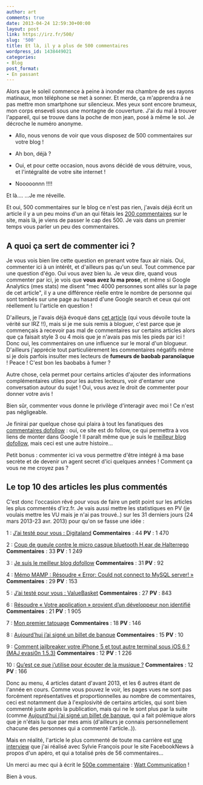 ```yaml
---
author: art
comments: true
date: 2013-04-24 12:59:30+00:00
layout: post
link: https://irz.fr/500/
slug: '500'
title: Et là, il y a plus de 500 commentaires
wordpress_id: 1438449021
categories:
- Blog
post_format:
- En passant
---
```


Alors que le soleil commence à peine à inonder ma chambre de ses rayons matinaux, mon téléphone se met à sonner. Et merde, ça m'apprendra à ne pas mettre mon smartphone sur silencieux. Mes yeux sont encore brumeux, mon corps enseveli sous une montagne de couverture. J'ai du mal à trouver l'appareil, qui se trouve dans la poche de mon jean, posé à même le sol. Je décroche le numéro anonyme.





  * Allo, nous venons de voir que vous disposez de 500 commentaires sur votre blog !


  * Ah bon, déjà ?


  * Oui, et pour cette occasion, nous avons décidé de vous détruire, vous, et l'intégralité de votre site internet !


  * Nooooonnn !!!!



Et là.... ...Je me réveille.

Et oui, 500 commentaires sur le blog ce n'est pas rien, j'avais déjà écrit un article il y a un peu moins d'un an qui fêtais les [200 commentaires](http://irz.fr/200-commentaires/) sur le site, mais là, je viens de passer le cap des 500. Je vais dans un premier temps vous parler un peu des commentaires.



## A quoi ça sert de commenter ici ?



Je vous vois bien lire cette question en prenant votre faux air niais. Oui, commenter ici à un intérêt, et d'ailleurs pas qu'un seul. Tout commence par une question d'égo. Oui vous avez bien lu. Je veux dire, quand vous commenter par ici, je vois que **vous avez lu ma prose**, et même si Google Analytics (mes stats) me disent "mec 4000 personnes sont allés sur la page de cet article", il y a une différence réelle entre le nombre de personne qui sont tombés sur une page au hasard d'une Google search et ceux qui ont réellement lu l'article en question !

D'ailleurs, je l'avais déjà évoqué dans [cet article](http://irz.fr/origine-nom-site-toute-verite-irz/) (qui vous dévoile toute la vérité sur IRZ !!), mais si je me suis remis à bloguer, c'est parce que je commençais à recevoir pas mal de commentaires sur certains articles alors que ça faisait style 3 ou 4 mois que je n'avais pas mis les pieds par ici ! Donc oui, les commentaires on une influence sur le moral d'un blogueur. D'ailleurs j'apprécie tout particulièrement les commentaires négatifs même si je dois parfois insulter mes lecteurs de **fumeurs de baobab paranoïaque** ! Peace ! C'est bon les baobabs à fumer ?

Autre chose, cela permet pour certains articles d'ajouter des informations complémentaires utiles pour les autres lecteurs, voir d'entamer une conversation autour du sujet ! Oui, vous avez le droit de commenter pour donner votre avis !

Bien sûr, commenter vous donne le privilège d'interagir avec moi ! Ce n'est pas négligeable.

Je finirai par quelque chose qui plaira à tout les fanatiques des [commentaires dofollow](http://irz.fr/meilleur-blog-dofollow/) : oui, ce site est do follow, ce qui permettra à vos liens de monter dans Google ! Il paraît même que je suis le [meilleur blog dofollow](http://irz.fr/meilleur-blog-dofollow/), mais ceci est une autre histoire...

Petit bonus : commenter ici va vous permettre d'être intégré à ma base secrète et de devenir un agent secret d'ici quelques années ! Comment ça vous ne me croyez pas ?



## Le top 10 des articles les plus commentés



C'est donc l'occasion rêvé pour vous de faire un petit point sur les articles les plus commentés d'irz.fr. Je vais aussi mettre les statistiques en PV (je voulais mettre les VU mais je n'ai pas trouvé..) sur les 31 derniers jours (24 mars 2013-23 avr. 2013) pour qu'on se fasse une idée :

1 : [J’ai testé pour vous : Digitaland](http://irz.fr/jai-teste-pour-vous-digitaland-mydigitaland/)
**Commentaires** : 44 **PV** : 1 470

2 : [Coup de gueule contre le micro casque bluetooth H.ear de Halterrego](http://irz.fr/hear-halterrego-bbh200-beewi/)
**Commentaires** : 33 **PV** : 1 249

3 : [Je suis le meilleur blog dofollow](http://irz.fr/meilleur-blog-dofollow/)
**Commentaires** : 31 **PV** : 92

4 : [Mémo MAMP : Résoudre « Error: Could not connect to MySQL server! »](http://irz.fr/memo-mamp-resoudre-error-could-not-connect-to-mysql-server/)
**Commentaires** : 29 **PV** : 153

5 : [J’ai testé pour vous : ValueBasket](http://irz.fr/valuebasket/)
**Commentaires** : 27 **PV** : 843

6 : [Résoudre « Votre application » provient d’un développeur non identifié](http://irz.fr/provient-developpeur-non-identifie/)
**Commentaires** : 21 **PV** : 1 905

7 : [Mon premier tatouage](http://irz.fr/mon-premier-tatouage/)
**Commentaires** : 18 **PV** : 146

8 : [Aujourd’hui j’ai signé un billet de banque](http://irz.fr/aujourdhui-jai-signe-un-billet-de-banque/)
**Commentaires** : 15 **PV** : 10

9 : [Comment jailbreaker votre iPhone 5 et tout autre terminal sous iOS 6 ? (MAJ evasi0n 1.5.3)](http://irz.fr/jailbreak-ios6/)
**Commentaires** : 12 **PV** : 1 226

10 : [Qu’est ce que j’utilise pour écouter de la musique ?](http://irz.fr/ecouter-musique/)
**Commentaires** : 12 **PV** : 166

Donc au menu, 4 articles datant d'avant 2013, et les 6 autres étant de l'année en cours. Comme vous pouvez le voir, les pages vues ne sont pas forcément représentatives et proportionnelles au nombre de commentaires, ceci est notamment due à l'explosivité de certains articles, qui sont bien commenté juste après la publication, mais qui ne le sont plus par la suite (comme [Aujourd’hui j’ai signé un billet de banque](http://irz.fr/wp-admin/post.php?post=858&action=edit), qui a fait polémique alors que je n'étais lu que par mes amis (d'ailleurs je connais personnellement chacune des personnes qui a commenté l'article..)).

Mais en réalité, l'article le plus commenté de toute ma carrière est [une interview](http://fbn.irz.fr/apero-facebook-saucisson-pinard/) que j'ai réalisé avec Sylvie François pour le site FacebookNews à propos d'un apéro, et qui a totalisé près de 56 commentaires...

Un merci au mec qui à écrit le [500e commentaire](http://irz.fr/meilleur-blog-dofollow/comment-page-4/#comment-13193) : [Watt Communication](http://www.watt-communication.fr/) !

Bien à vous.


